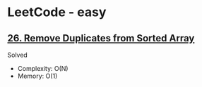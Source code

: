 # LeetCode - easy

## [26. Remove Duplicates from Sorted Array](https://leetcode.com/problems/remove-duplicates-from-sorted-array)

Solved

* Complexity: O(N)
* Memory: O(1)
